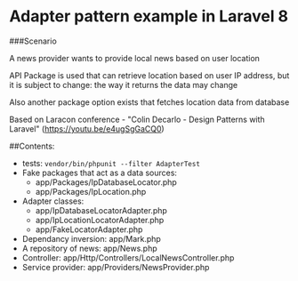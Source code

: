 # Adapter pattern example in Laravel 8

###Scenario 

A news provider wants to provide local news based on user location

API Package is used that can retrieve location based on user IP address, but it is subject to change: the way it returns the data may change
 
Also another package option exists that fetches location data from database

Based on Laracon conference - "Colin Decarlo - Design Patterns with Laravel" (https://youtu.be/e4ugSgGaCQ0)


##Contents:

- tests: `vendor/bin/phpunit --filter AdapterTest`
- Fake packages that act as a data sources:
   - app/Packages/IpDatabaseLocator.php
   - app/Packages/IpLocation.php
- Adapter classes:
   - app/IpDatabaseLocatorAdapter.php
   - app/IpLocationLocatorAdapter.php
   - app/FakeLocatorAdapter.php
- Dependancy inversion: app/Mark.php
- A repository of news: app/News.php
- Controller: app/Http/Controllers/LocalNewsController.php
- Service provider: app/Providers/NewsProvider.php

